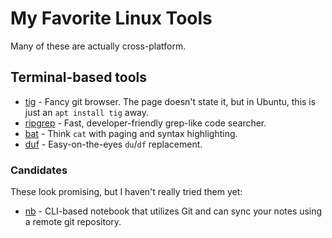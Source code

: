 # My Favorite Linux Tools

Many of these are actually cross-platform.

## Terminal-based tools

* [tig](https://jonas.github.io/tig/) - Fancy git browser. The page doesn't state it,
  but in Ubuntu, this is just an `apt install tig` away.
* [ripgrep](https://github.com/BurntSushi/ripgrep) - Fast, developer-friendly
  grep-like code searcher.
* [bat](https://github.com/sharkdp/bat) - Think `cat` with paging and syntax
  highlighting.
* [duf](https://github.com/muesli/duf) - Easy-on-the-eyes `du`/`df` replacement.

### Candidates

These look promising, but I haven't really tried them yet:

* [nb](https://github.com/xwmx/nb) - CLI-based notebook that utilizes Git and can
  sync your notes using a remote git repository.
